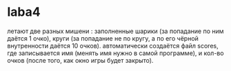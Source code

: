 # laba4
летают две разных мишени : заполненные шарики (за попадание по ним даётся 1 очко), круги (за попадание не по кругу, а по его чёрной внутренности даётся 10 очков).
автоматически создаётся файл scores, где записывается имя (менять имя нужно в самой программе), и кол-во очков (после того, как окно игры будет закрыто). 
